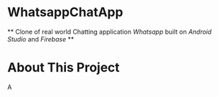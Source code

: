 # WhatsappChatApp
** Clone of real world Chatting application _Whatsapp_ built on _Android Studio_ and _Firebase_ **

# About This Project 
A 
